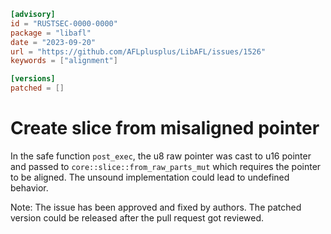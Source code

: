 ```toml
[advisory]
id = "RUSTSEC-0000-0000"
package = "libafl"
date = "2023-09-20"
url = "https://github.com/AFLplusplus/LibAFL/issues/1526"
keywords = ["alignment"]

[versions]
patched = []
```

# Create slice from misaligned pointer

In the safe function `post_exec`, the u8 raw pointer was cast to u16 pointer and passed to `core::slice::from_raw_parts_mut` which requires the pointer to be aligned. The unsound implementation could lead to undefined behavior.

Note: The issue has been approved and fixed by authors. The patched version could be released after the pull request got reviewed.